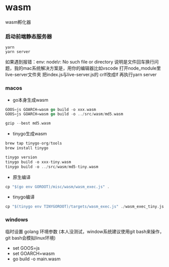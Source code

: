 # wasm
wasm孵化器

### 启动前端静态服务器
```
yarn
yarn server
```
如果遇到报错：env: node\r: No such file or directory 
说明是文件回车换行问题，我的mac系统解决方案是，用你的编辑器比如vscode 打开node_module里live-server文件夹
把index.js与live-server.js的 crlf改成lf
再执行yarn server

### macos
* go本身生成wasm
```go
GOOS=js GOARCH=wasm go build -o xxx.wasm
GOOS=js GOARCH=wasm go build -o ../src/wasm/md5.wasm

gzip --best md5.wasm
```
* tinygo生成wasm
```go
brew tap tinygo-org/tools
brew install tinygo

tinygo version
tinygo build -o xxx-tiny.wasm
tinygo build -o ../src/wasm/md5-tiny.wasm
```

* 原生编译
```go
cp "$(go env GOROOT)/misc/wasm/wasm_exec.js" .
```

* tinygo编译
```go
cp "$(tinygo env TINYGOROOT)/targets/wasm_exec.js" ./wasm_exec_tiny.js
```



### windows
临时设置 golang 环境参数 (本人没测试，window系统建议使用git bash来操作，git bash会模拟linux环境)
* set GOOS=js 
* set GOARCH=wasm
* go build -o main.wasm
